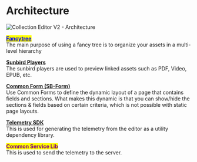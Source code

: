 # Architecture

![Collection Editor V2 - Architecture](../../../../.gitbook/assets/collection-editor-architecture.png)

[<mark style="color:blue;">**Fancytree**</mark>](https://github.com/mar10/fancytree/wiki)\
The main purpose of using a fancy tree is to organize your assets in a multi-level hierarchy

[**Sunbird Players**](../../player/v1/players/)\
The sunbird players are used to preview linked assets such as PDF, Video, EPUB, etc.

[**Common Form (SB-Form)**](https://ed.sunbird.org/use/learn-more/specifications/sunbirded-forms)\
Use Common Forms to define the dynamic layout of a page that contains fields and sections. What makes this dynamic is that you can show/hide the sections & fields based on certain criteria, which is not possible with static page layouts.

[**Telemetry SDK**](https://telemetry.sunbird.org/)\
This is used for generating the telemetry from the editor as a utility dependency library.

<mark style="color:purple;">**Common Service Lib**</mark>\
This is used to send the telemetry to the server.
